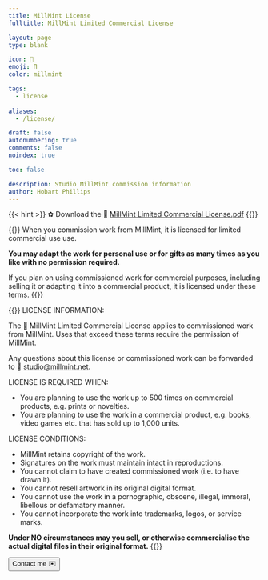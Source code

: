 ```yaml
---
title: MillMint License
fulltitle: MillMint Limited Commercial License

layout: page
type: blank

icon: 📄
emoji: Π
color: millmint

tags: 
  - license
  
aliases:
  - /license/

draft: false
autonumbering: true
comments: false
noindex: true

toc: false

description: Studio MillMint commission information
author: Hobart Phillips
---
```

{{< hint >}}
✿ Download the <span class="smallicon">📄</span> [MillMint Limited Commercial License.pdf](/files/MillMint%20Limited%20Commercial%20License.pdf)
{{</hint>}}

{{<hint panel>}}
When you commission work from MillMint, it is licensed for limited commercial use use. 

**You may adapt the work for personal use or for gifts as many times as you like with no permission required.**

If you plan on using commissioned work for commercial purposes, including selling it or adapting it into a commercial product, it is licensed under these terms.
{{</hint>}}

{{<hint panel>}}
LICENSE INFORMATION:

The <span class="smallicon">📄</span> MillMint Limited Commercial License applies to commissioned work from MillMint. Uses that exceed these terms require the permission of MillMint.

Any questions about this license or commissioned work can be forwarded to <span class="smallicon">📧</span> studio@millmint.net.

LICENSE IS REQUIRED WHEN:

* You are planning to use the work up to 500 times on commercial products, e.g. prints or novelties.
* You are planning to use the work in a commercial product, e.g. books, video games etc. that has sold up to 1,000 units.

LICENSE CONDITIONS:

* MillMint retains copyright of the work.
* Signatures on the work must maintain intact in reproductions.
* You cannot claim to have created commissioned work (i.e. to have drawn it).
* You cannot resell artwork in its original digital format.
* You cannot use the work in a pornographic, obscene, illegal, immoral, libellous or defamatory manner. 
* You cannot incorporate the work into trademarks, logos, or service marks.

**Under NO circumstances may you sell, or otherwise commercialise the actual digital files in their original format.**
{{</hint>}}

<button href="mailto:studio@millmint.net">Contact me <span class="smallicon">✉️</span></button>